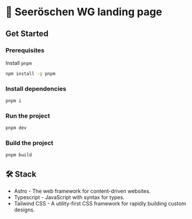 # :hibiscus: Seeröschen WG landing page

## Get Started

### Prerequisites

Install `pnpm`

```sh
npm install -g pnpm
```

### Install dependencies

```sh
pnpm i
```

### Run the project

```sh
pnpm dev
```

### Build the project

```sh
pnpm build
```

## 🛠️ Stack
- Astro - The web framework for content-driven websites.
- Typescript - JavaScript with syntax for types.
- Tailwind CSS - A utility-first CSS framework for rapidly building custom designs.
